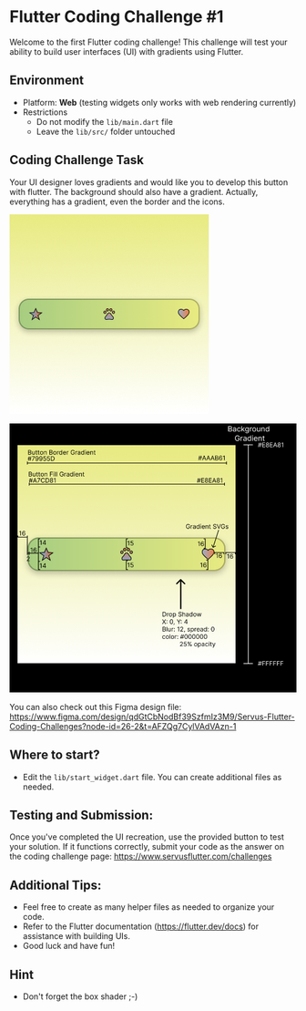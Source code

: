 # Flutter Coding Challenge #1

Welcome to the first Flutter coding challenge! This challenge will test your ability to build user
interfaces (UI) with gradients using Flutter.

## Environment

* Platform: **Web** (testing widgets only works with web rendering currently)
* Restrictions
  * Do not modify the `lib/main.dart` file
  * Leave the `lib/src/` folder untouched

## Coding Challenge Task

Your UI designer loves gradients and would like you to develop this button with flutter. The
background should also have a gradient. Actually, everything has a gradient, even the border and the
icons.

![Coding Cchallenge 1](.readme-images/coding_challenge_1.png)

![Coding Cchallenge 1](.readme-images/coding_challenge_1_explained.png)

You can also check out this Figma design
file: https://www.figma.com/design/qdGtCbNodBf39SzfmIz3M9/Servus-Flutter-Coding-Challenges?node-id=26-2&t=AFZQg7CylVAdVAzn-1

## Where to start?
* Edit the `lib/start_widget.dart` file. You can create additional files as needed.

## Testing and Submission:

Once you've completed the UI recreation, use the provided button to test your solution. If it
functions correctly, submit your code as the answer on the coding challenge
page:  https://www.servusflutter.com/challenges

## Additional Tips:

* Feel free to create as many helper files as needed to organize your code.
* Refer to the Flutter documentation (https://flutter.dev/docs) for assistance with building UIs.
* Good luck and have fun!

## Hint

* Don't forget the box shader ;-)

